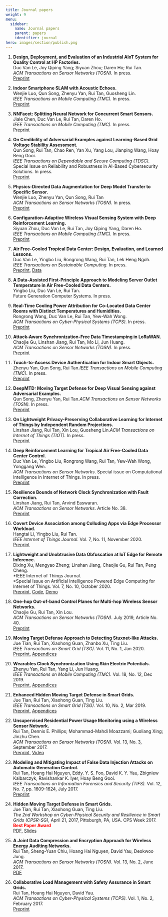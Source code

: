 ```yaml
---
title: Journal papers
weight: 9
menu:
  sidebar:
    name: Journal papers 
    parent: papers
    identifier: journal
hero: images/section/publish.png
---
```

1. **Design, Deployment, and Evaluation of an Industrial AIoT System for Quality Control at HP Factories.**    
Duc Van Le, Joy Qiping Yang; Siyuan Zhou; Daren Ho; Rui Tan.    
*ACM Transactions on Sensor Networks (TOSN).* In press.    
[Preprint](https://tanrui.github.io/pub/IET-TOSN23.pdf)    

2. **Indoor Smartphone SLAM with Acoustic Echoes.**    
Wenjie Luo, Qun Song, Zhenyu Yan, Rui Tan, Guosheng Lin.    
*IEEE Transactions on Mobile Computing (TMC).* In press.    
[Preprint](https://tanrui.github.io/pub/TMC-ELFSLAM.pdf)    

3. **NNFacet: Splitting Neural Network for Concurrent Smart Sensors.**    
Jiale Chen, Duc Van Le, Rui Tan, Daren Ho.    
*IEEE Transactions on Mobile Computing (TMC).* In press.    
[Preprint](https://tanrui.github.io/pub/NNFacet.pdf)    

4. **On Credibility of Adversarial Examples against Learning-Based Grid Voltage Stability Assessment.**    
Qun Song, Rui Tan, Chao Ren, Yan Xu, Yang Lou, Jianping Wang, Hoay Beng Gooi.    
*IEEE Transactions on Dependable and Secure Computing (TDSC).* Special Issue on Reliability and Robustness in AI-Based Cybersecurity Solutions. In press.    
[Preprint](https://tanrui.github.io/pub/Assess-TDSC.pdf)    

5. **Physics-Directed Data Augmentation for Deep Model Transfer to Specific Sensor.**    
Wenjie Luo, Zhenyu Yan, Qun Song, Rui Tan    
*ACM Transactions on Sensor Networks (TOSN).* In press.    
[Preprint](https://tanrui.github.io/pub/PhyAug-TOSN.pdf)

6. **Configuration-Adaptive Wireless Visual Sensing System with Deep Reinforcement Learning.**    
Siyuan Zhou, Duc Van Le, Rui Tan, Joy Qiping Yang, Daren Ho.    
*IEEE Transactions on Mobile Computing (TMC).* In press.    
[Preprint](https://tanrui.github.io/pub/EFCam-TMC.pdf)

7. **Air Free-Cooled Tropical Data Center: Design, Evaluation, and Learned Lessons.**    
Duc Van Le, Yingbo Liu, Rongrong Wang, Rui Tan, Lek Heng Ngoh.    
*IEEE Transactions on Sustainable Computing.* In press.     
[Preprint](https://tanrui.github.io/pub/TDC-TSUSC.pdf), [Data](https://researchdata.ntu.edu.sg/dataset.xhtml?persistentId=doi:10.21979/N9/R1KU6R)    

8. **A Data-Assisted First-Principle Approach to Modeling Server Outlet Temperature in Air Free-Cooled Data Centers.**    
Yingbo Liu, Duc Van Le, Rui Tan.    
Future Generation Computer Systems. In press.    

9. **Real-Time Cooling Power Attribution for Co-Located Data Center Rooms with Distinct Temperatures and Humidities.**    
Rongrong Wang, Duc Van Le, Rui Tan, Yew-Wah Wong.    
*ACM Transactions on Cyber-Physical Systems (TCPS).* In press.    
[Preprint](https://tanrui.github.io/pub/attribution-TCPS.pdf)

10. **Attack-Aware Synchronization-Free Data Timestamping in LoRaWAN.**    
Chaojie Gu, Linshan Jiang, Rui Tan, Mo Li, Jun Huang.   
*ACM Transactions on Sensor Networks (TOSN).* In press.    
[Preprint](https://tanrui.github.io/pub/LoRaTS-TOSN.pdf)   

11. **Touch-to-Access Device Authentication for Indoor Smart Objects.**    
Zhenyu Yan, Qun Song, Rui Tan.*IEEE Transactions on Mobile Computing (TMC).* In press.    
[Preprint](https://tanrui.github.io/pub/TouchAuth-TMC.pdf)    

12. **DeepMTD: Moving Target Defense for Deep Visual Sensing against Adversarial Examples.**    
Qun Song, Zhenyu Yan, Rui Tan.*ACM Transactions on Sensor Networks (TOSN).* In press.    
[Preprint](https://tanrui.github.io/pub/DeepMTD-TOSN.pdf)    

13. **On Lightweight Privacy-Preserving Collaborative Learning for Internet of Things by Independent Random Projections.**    
Linshan Jiang, Rui Tan, Xin Lou, Guosheng Lin.*ACM Transactions on Internet of Things (TIOT).* In press.    
[Preprint](https://arxiv.org/pdf/2012.07626.pdf)    

14. **Deep Reinforcement Learning for Tropical Air Free-Cooled Data Center Control.**    
Duc Van Le, Yingbo Liu, Rongrong Wang, Rui Tan, Yew-Wah Wong, Yonggang Wen.    
*ACM Transactions on Sensor Networks*. Special issue on Computational Intelligence in Internet of Things. In press.    
[Preprint](https://arxiv.org/pdf/2012.06834.pdf)    

15. **Resilience Bounds of Network Clock Synchronization with Fault Correction.**    
Linshan Jiang, Rui Tan, Arvind Easwaran.    
*ACM Transactions on Sensor Networks*. Article No. 38.    
[Preprint](https://personal.ntu.edu.sg/tanrui/pub/ncs-bounds.pdf)    

16. **Covert Device Association among Colluding Apps via Edge Processor Workload.**    
Hangtai Li, Yingbo Liu, Rui Tan.    
*IEEE Internet of Things Journal*. Vol. 7, No. 11, November 2020.    
[Preprint](https://tanrui.github.io/pub/IoTJ-covert.pdf)    

17. **Lightweight and Unobtrusive Data Obfuscation at IoT Edge for Remote Inference.**    
Dixing Xu, Mengyao Zheng; Linshan Jiang, Chaojie Gu, Rui Tan, Peng Cheng.    
*IEEE Internet of Things Journal.    
*Special Issue on Artificial Intelligence Powered Edge Computing for Internet of Things. Vol. 7, No. 10, October 2020.    
[Preprint](https://arxiv.org/pdf/1912.09859.pdf), [Code](https://github.com/ntu-aiot/ObfNet), [Demo](https://github.com/ntu-aiot/ObfNet-showcase)    

18. **One-hop Out-of-band Control Planes for Multi-hop Wireless Sensor Networks.**    
Chaojie Gu, Rui Tan, Xin Lou.    
*ACM Transactions on Sensor Networks (TOSN)*. July 2019, Article No. 40.    
[Preprint](https://personal.ntu.edu.sg/tanrui/pub/LoRaCP-TOSN.pdf)    

19. **Moving Target Defense Approach to Detecting Stuxnet-like Attacks.**    
Jue Tian, Rui Tan, Xiaohong Guan, Zhanbo Xu, Ting Liu.    
*IEEE Transactions on Smart Grid (TSG)*. Vol. 11, No. 1, Jan 2020.    
[Preprint](https://personal.ntu.edu.sg/tanrui/pub/MTD-SL.PDF), [Appendices](https://personal.ntu.edu.sg/tanrui/pub/MTD-SL-appendix.pdf)    

20. **Wearables Clock Synchronization Using Skin Electric Potentials.**    
Zhenyu Yan, Rui Tan, Yang Li, Jun Huang.    
*IEEE Transactions on Mobile Computing (TMC).* Vol. 18, No. 12, Dec 2019.    
[Preprint](https://personal.ntu.edu.sg/tanrui/pub/touchsync-TMC.pdf), [Appendices](https://personal.ntu.edu.sg/tanrui/pub/touchsync-TMC-sup.pdf)    

21. **Enhanced Hidden Moving Target Defense in Smart Grids.**    
Jue Tian, Rui Tan, Xiaohong Guan, Ting Liu.    
*IEEE Transactions on Smart Grid (TSG).* Vol. 10, No. 2, Mar 2019.    
[Preprint](https://personal.ntu.edu.sg/tanrui/pub/MTD-TSG.pdf), [Appendices](https://personal.ntu.edu.sg/tanrui/pub/MTDSupplementary.pdf)    

22. **Unsupervised Residential Power Usage Monitoring using a Wireless Sensor Network.**    
Rui Tan, Dennis E. Phillips; Mohammad-Mahdi Moazzami; Guoliang Xing; Jinzhu Chen.    
*ACM Transactions on Sensor Networks (TOSN).* Vol. 13, No. 3, September 2017.    
[Preprint](https://personal.ntu.edu.sg/tanrui/pub/power-TOSN.pdf), [Video](https://youtu.be/4sSZaaV0Kv4)    

23. **Modeling and Mitigating Impact of False Data Injection Attacks on Automatic Generation Control.**    
Rui Tan, Hoang Hai Nguyen, Eddy. Y. S. Foo, David K. Y. Yau, Zbigniew Kalbarczyk, Ravishankar K. Iyer, Hoay Beng Gooi.    
*IEEE Transactions on Information Forensics and Security (TIFS).* Vol. 12, No. 7, pp. 1609-1624, July 2017.    
[Preprint](https://personal.ntu.edu.sg/tanrui/pub/AGC-TIFS.pdf)    

24. **Hidden Moving Target Defense in Smart Grids.**    
Jue Tian, Rui Tan, Xiaohong Guan, Ting Liu.    
*The 2nd Workshop on Cyber-Physical Security and Resilience in Smart Grids (CPSR-SG),* April 21, 2017, Pittsburgh, PA, USA. CPS Week 2017.   **<font color=red>Best Paper Award </font>**    
[PDF](https://personal.ntu.edu.sg/tanrui/pub/MTD-CPSR.pdf), [Slides](https://personal.ntu.edu.sg/tanrui/pub/MTD.pptx)    

25. **A Joint Data Compression and Encryption Approach for Wireless Energy Auditing Networks.**    
Rui Tan, Sheng-Yuan Chiu, Hoang Hai Nguyen, David Yau, Deokwoo Jung.    
*ACM Transactions on Sensor Networks (TOSN).* Vol. 13, No. 2, June 2017.    
[PDF](https://personal.ntu.edu.sg/tanrui/pub/safety-TCPS.pdf)    

26. **Collaborative Load Management with Safety Assurance in Smart Grids.**    
Rui Tan, Hoang Hai Nguyen, David Yau.    
*ACM Transactions on Cyber-Physical Systems (TCPS).* Vol. 1, No. 2, February 2017.    
[Preprint](https://personal.ntu.edu.sg/tanrui/pub/safety-TCPS.pdf)
